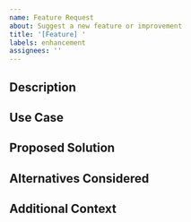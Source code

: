 ```yaml
---
name: Feature Request
about: Suggest a new feature or improvement
title: '[Feature] '
labels: enhancement
assignees: ''
---
```


## Description
<!-- A clear and concise description of the feature or improvement you'd like to see -->

## Use Case
<!-- Describe how this feature would be used or what problem it solves -->

## Proposed Solution
<!-- If you have ideas on how this could be implemented, describe them here -->

## Alternatives Considered
<!-- Any alternative solutions or features you've considered -->

## Additional Context
<!-- Add any other context, mockups, or examples about the feature here -->

